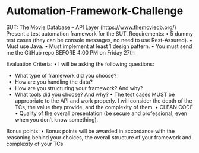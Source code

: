 # Automation-Framework-Challenge

SUT: The Movie Database – API Layer (https://www.themoviedb.org/)
Present a test automation framework for the SUT.
Requirements:
• 5 dummy test cases (they can be console messages, no need to use Rest-Assured).
• Must use Java.
• Must implement at least 1 design pattern.
• You must send me the GitHub repo BEFORE 4:00 PM on Friday 27th

Evaluation Criteria:
• I will be asking the following questions:
- What type of framework did you choose?
- How are you handling the data?
- How are you structuring your framework? And why?
- What tools did you choose? And why?
• The test cases MUST be appropriate to the API and work properly. I will consider the 
depth of the TCs, the value they provide, and the complexity of them.
• CLEAN CODE
• Quality of the overall presentation (be secure and professional, even when you don’t 
know something).

Bonus points:
• Bonus points will be awarded in accordance with the reasoning behind your choices, the 
overall structure of your framework and complexity of your TCs
